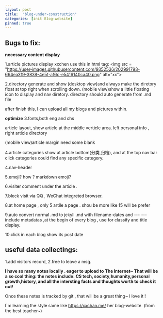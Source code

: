 ```yaml
---
layout: post
title:  "blog-under-construction"
categories: [init Blog-website]
pinned: true
---
```

## Bugs to fix:

**necessary content display**

1.article pictures display
xxchen use this in html tag: \<img src = "https://user-images.githubusercontent.com/9352536/202991793-664ea3f9-3838-4e5f-af6c-e5416140ca40.png" alt="xx"> 

2.directory generate and show
(desktop view)and always make the diretory float at top right when scrolling down. 
(mobile view)show a little floating icon to display and nav diretory. 
directory should auto generate from .md file 

after finish this, I can upload all my blogs and pictures within.


**optimize**
3.fonts,both eng and chs

article layout, show article at the middle verticle area.
left  personal info , right article directory

(mobile view)article margin need some blank

4.article categories  show at  article bottom(分类,归档), and at the top nav bar click categories could find any specific category.

4.nav-header 

5.emoji? how ? markdown emoji?

6.visiter comment under the article .

7.block visit via QQ , WeChat integreted browser.
 
8.at home page , only  5 artile a page .
shou be more like 15 will be prefer

9.auto convert normal .md to jekyll .md
with filename-dates and --- ---  include metadatas ,at the begin of every blog , use for classify and title display.

10.click in each blog show its post date 

## useful data collectings:
1.add visitors record,
2.free to leave a msg.


**I have so many notes locally .
 eager to upload to The Internet~
That will be a so cool thing:
  the notes include:
    CS tech, society,humanity,personal growth,history, and all the intersting facts and thoughts worth to check it out!**

Once these notes is tracked by git , that will be a great thing~ I love it !



I\`m learning the style same like https://xxchan.me/ her blog-website. (from the best teacher~) 


